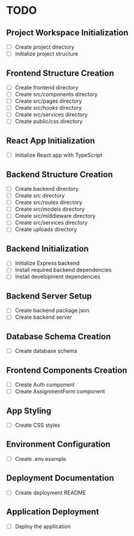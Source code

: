 # TODO
## Project Workspace Initialization
- [ ] Create project directory
- [ ] Initialize project structure

## Frontend Structure Creation
- [ ] Create frontend directory
- [ ] Create src/components directory
- [ ] Create src/pages directory
- [ ] Create src/hooks directory
- [ ] Create src/services directory
- [ ] Create public/css directory

## React App Initialization
- [ ] Initialize React app with TypeScript

## Backend Structure Creation
- [ ] Create backend directory
- [ ] Create src directory
- [ ] Create src/routes directory
- [ ] Create src/models directory
- [ ] Create src/middleware directory
- [ ] Create src/services directory
- [ ] Create uploads directory

## Backend Initialization
- [ ] Initialize Express backend
- [ ] Install required backend dependencies
- [ ] Install development dependencies

## Backend Server Setup
- [ ] Create backend package.json
- [ ] Create backend server

## Database Schema Creation
- [ ] Create database schema

## Frontend Components Creation
- [ ] Create Auth component
- [ ] Create AssignmentForm component

## App Styling
- [ ] Create CSS styles

## Environment Configuration
- [ ] Create .env.example

## Deployment Documentation
- [ ] Create deployment README

## Application Deployment
- [ ] Deploy the application